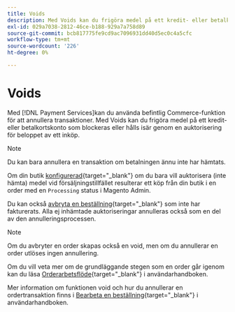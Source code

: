```yaml
---
title: Voids
description: Med Voids kan du frigöra medel på ett kredit- eller betalkortskonto som blockeras eller hålls isär genom en auktorisering för beloppet av ett inköp.
exl-id: 029a7038-2812-46ce-b188-929a7a758d89
source-git-commit: bcb817775fe9cd9ac7096931dd40d5ec0c4a5cfc
workflow-type: tm+mt
source-wordcount: '226'
ht-degree: 0%

---
```


# Voids

Med [!DNL Payment Services]kan du använda befintlig Commerce-funktion för att annullera transaktioner. Med Voids kan du frigöra medel på ett kredit- eller betalkortskonto som blockeras eller hålls isär genom en auktorisering för beloppet av ett inköp.

>[!NOTE]
>
>Du kan bara annullera en transaktion om betalningen ännu inte har hämtats.

Om din butik [konfigurerad](https://docs.magento.com/user-guide/configuration/sales/payment-methods.html#payment-actions){target=&quot;_blank&quot;} om du bara vill auktorisera (inte hämta) medel vid försäljningstillfället resulterar ett köp från din butik i en order med en `Processing` status i Magento Admin.

Du kan också [avbryta en beställning](https://docs.magento.com/user-guide/sales/order-update.html#cancel-a-pending-order){target=&quot;_blank&quot;} som inte har fakturerats. Alla ej inhämtade auktoriseringar annulleras också som en del av den annulleringsprocessen.

>[!NOTE]
>
>Om du avbryter en order skapas också en void, men om du annullerar en order utlöses ingen annullering.

Om du vill veta mer om de grundläggande stegen som en order går igenom kan du läsa [Orderarbetsflöde](https://docs.magento.com/user-guide/sales/order-workflow.html){target=&quot;_blank&quot;} i användarhandboken.

Mer information om funktionen void och hur du annullerar en ordertransaktion finns i [Bearbeta en beställning](https://docs.magento.com/user-guide/sales/order-processing.html){target=&quot;_blank&quot;} i användarhandboken.
